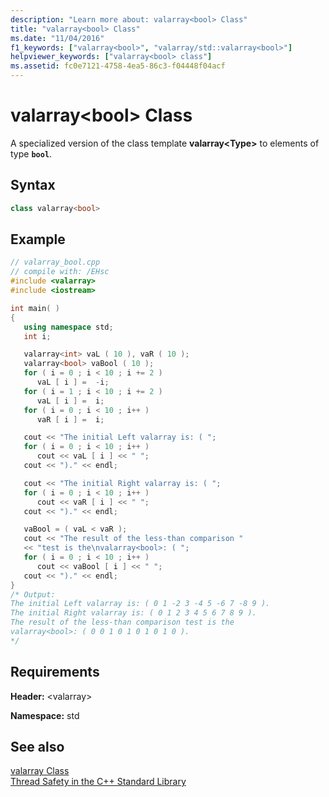 ```yaml
---
description: "Learn more about: valarray<bool> Class"
title: "valarray<bool> Class"
ms.date: "11/04/2016"
f1_keywords: ["valarray<bool>", "valarray/std::valarray<bool>"]
helpviewer_keywords: ["valarray<bool> class"]
ms.assetid: fc0e7121-4758-4ea5-86c3-f04448f04acf
---
```

# valarray&lt;bool&gt; Class

A specialized version of the class template **valarray\<Type>** to elements of type **`bool`**.

## Syntax

```cpp
class valarray<bool>
```

## Example

```cpp
// valarray_bool.cpp
// compile with: /EHsc
#include <valarray>
#include <iostream>

int main( )
{
   using namespace std;
   int i;

   valarray<int> vaL ( 10 ), vaR ( 10 );
   valarray<bool> vaBool ( 10 );
   for ( i = 0 ; i < 10 ; i += 2 )
      vaL [ i ] =  -i;
   for ( i = 1 ; i < 10 ; i += 2 )
      vaL [ i ] =  i;
   for ( i = 0 ; i < 10 ; i++ )
      vaR [ i ] =  i;

   cout << "The initial Left valarray is: ( ";
   for ( i = 0 ; i < 10 ; i++ )
      cout << vaL [ i ] << " ";
   cout << ")." << endl;

   cout << "The initial Right valarray is: ( ";
   for ( i = 0 ; i < 10 ; i++ )
      cout << vaR [ i ] << " ";
   cout << ")." << endl;

   vaBool = ( vaL < vaR );
   cout << "The result of the less-than comparison "
   << "test is the\nvalarray<bool>: ( ";
   for ( i = 0 ; i < 10 ; i++ )
      cout << vaBool [ i ] << " ";
   cout << ")." << endl;
}
/* Output:
The initial Left valarray is: ( 0 1 -2 3 -4 5 -6 7 -8 9 ).
The initial Right valarray is: ( 0 1 2 3 4 5 6 7 8 9 ).
The result of the less-than comparison test is the
valarray<bool>: ( 0 0 1 0 1 0 1 0 1 0 ).
*/
```

## Requirements

**Header:** \<valarray>

**Namespace:** std

## See also

[valarray Class](../standard-library/valarray-class.md)\
[Thread Safety in the C++ Standard Library](../standard-library/thread-safety-in-the-cpp-standard-library.md)
